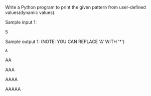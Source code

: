Write a Python program to print the given pattern from user-defined values(dynamic values).

Sample input 1:

5

Sample output 1: (NOTE: YOU CAN REPLACE 'A' WITH '*')

    A
   
   AA
  
  AAA
 
 AAAA

AAAAA
